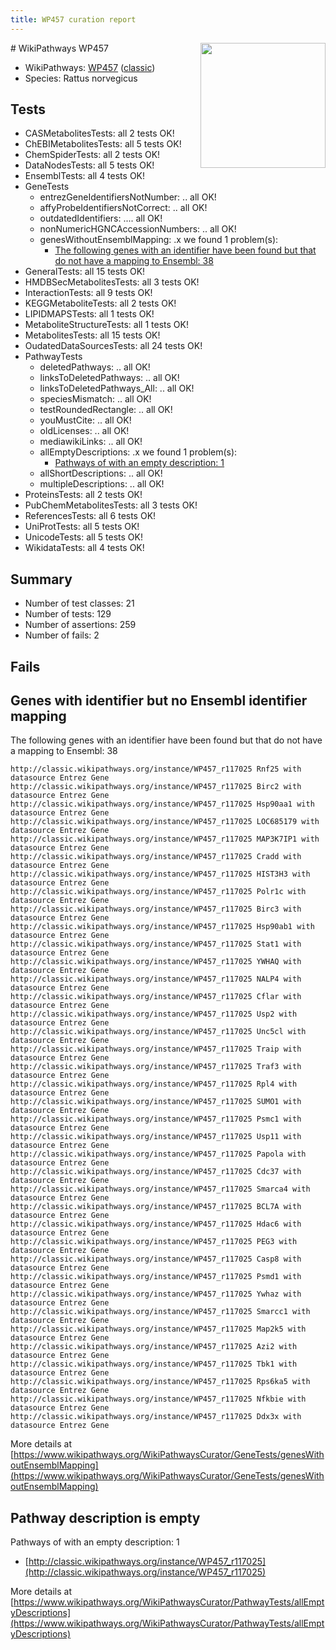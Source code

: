 ```yaml
---
title: WP457 curation report
---
```


<img style="float: right; width: 200px" src="https://upload.wikimedia.org/wikipedia/commons/thumb/8/83/Wplogo_with_text_500.png/640px-Wplogo_with_text_500.png" />
# WikiPathways WP457

* WikiPathways: [WP457](https://wikipathways.org/pathways/WP457) ([classic](https://classic.wikipathways.org/instance/WP457))
* Species: Rattus norvegicus
## Tests
* CASMetabolitesTests: all 2 tests OK!
* ChEBIMetabolitesTests: all 5 tests OK!
* ChemSpiderTests: all 2 tests OK!
* DataNodesTests: all 5 tests OK!
* EnsemblTests: all 4 tests OK!
* GeneTests
    * entrezGeneIdentifiersNotNumber: .. all OK!
    * affyProbeIdentifiersNotCorrect: .. all OK!
    * outdatedIdentifiers: .... all OK!
    * nonNumericHGNCAccessionNumbers: .. all OK!
    * genesWithoutEnsemblMapping: .x we found 1 problem(s):
        * [The following genes with an identifier have been found but that do not have a mapping to Ensembl: 38](#c4e54353)
* GeneralTests: all 15 tests OK!
* HMDBSecMetabolitesTests: all 3 tests OK!
* InteractionTests: all 9 tests OK!
* KEGGMetaboliteTests: all 2 tests OK!
* LIPIDMAPSTests: all 1 tests OK!
* MetaboliteStructureTests: all 1 tests OK!
* MetabolitesTests: all 15 tests OK!
* OudatedDataSourcesTests: all 24 tests OK!
* PathwayTests
    * deletedPathways: .. all OK!
    * linksToDeletedPathways: .. all OK!
    * linksToDeletedPathways_All: .. all OK!
    * speciesMismatch: .. all OK!
    * testRoundedRectangle: .. all OK!
    * youMustCite: .. all OK!
    * oldLicenses: .. all OK!
    * mediawikiLinks: .. all OK!
    * allEmptyDescriptions: .x we found 1 problem(s):
        * [Pathways of with an empty description: 1](#798a4967)
    * allShortDescriptions: .. all OK!
    * multipleDescriptions: .. all OK!
* ProteinsTests: all 2 tests OK!
* PubChemMetabolitesTests: all 3 tests OK!
* ReferencesTests: all 6 tests OK!
* UniProtTests: all 5 tests OK!
* UnicodeTests: all 5 tests OK!
* WikidataTests: all 4 tests OK!


## Summary

* Number of test classes: 21
* Number of tests: 129
* Number of assertions: 259
* Number of fails: 2

## Fails

<a name="c4e54353" />

## Genes with identifier but no Ensembl identifier mapping

The following genes with an identifier have been found but that do not have a mapping to Ensembl: 38
```
http://classic.wikipathways.org/instance/WP457_r117025 Rnf25 with datasource Entrez Gene
http://classic.wikipathways.org/instance/WP457_r117025 Birc2 with datasource Entrez Gene
http://classic.wikipathways.org/instance/WP457_r117025 Hsp90aa1 with datasource Entrez Gene
http://classic.wikipathways.org/instance/WP457_r117025 LOC685179 with datasource Entrez Gene
http://classic.wikipathways.org/instance/WP457_r117025 MAP3K7IP1 with datasource Entrez Gene
http://classic.wikipathways.org/instance/WP457_r117025 Cradd with datasource Entrez Gene
http://classic.wikipathways.org/instance/WP457_r117025 HIST3H3 with datasource Entrez Gene
http://classic.wikipathways.org/instance/WP457_r117025 Polr1c with datasource Entrez Gene
http://classic.wikipathways.org/instance/WP457_r117025 Birc3 with datasource Entrez Gene
http://classic.wikipathways.org/instance/WP457_r117025 Hsp90ab1 with datasource Entrez Gene
http://classic.wikipathways.org/instance/WP457_r117025 Stat1 with datasource Entrez Gene
http://classic.wikipathways.org/instance/WP457_r117025 YWHAQ with datasource Entrez Gene
http://classic.wikipathways.org/instance/WP457_r117025 NALP4 with datasource Entrez Gene
http://classic.wikipathways.org/instance/WP457_r117025 Cflar with datasource Entrez Gene
http://classic.wikipathways.org/instance/WP457_r117025 Usp2 with datasource Entrez Gene
http://classic.wikipathways.org/instance/WP457_r117025 Unc5cl with datasource Entrez Gene
http://classic.wikipathways.org/instance/WP457_r117025 Traip with datasource Entrez Gene
http://classic.wikipathways.org/instance/WP457_r117025 Traf3 with datasource Entrez Gene
http://classic.wikipathways.org/instance/WP457_r117025 Rpl4 with datasource Entrez Gene
http://classic.wikipathways.org/instance/WP457_r117025 SUMO1 with datasource Entrez Gene
http://classic.wikipathways.org/instance/WP457_r117025 Psmc1 with datasource Entrez Gene
http://classic.wikipathways.org/instance/WP457_r117025 Usp11 with datasource Entrez Gene
http://classic.wikipathways.org/instance/WP457_r117025 Papola with datasource Entrez Gene
http://classic.wikipathways.org/instance/WP457_r117025 Cdc37 with datasource Entrez Gene
http://classic.wikipathways.org/instance/WP457_r117025 Smarca4 with datasource Entrez Gene
http://classic.wikipathways.org/instance/WP457_r117025 BCL7A with datasource Entrez Gene
http://classic.wikipathways.org/instance/WP457_r117025 Hdac6 with datasource Entrez Gene
http://classic.wikipathways.org/instance/WP457_r117025 PEG3 with datasource Entrez Gene
http://classic.wikipathways.org/instance/WP457_r117025 Casp8 with datasource Entrez Gene
http://classic.wikipathways.org/instance/WP457_r117025 Psmd1 with datasource Entrez Gene
http://classic.wikipathways.org/instance/WP457_r117025 Ywhaz with datasource Entrez Gene
http://classic.wikipathways.org/instance/WP457_r117025 Smarcc1 with datasource Entrez Gene
http://classic.wikipathways.org/instance/WP457_r117025 Map2k5 with datasource Entrez Gene
http://classic.wikipathways.org/instance/WP457_r117025 Azi2 with datasource Entrez Gene
http://classic.wikipathways.org/instance/WP457_r117025 Tbk1 with datasource Entrez Gene
http://classic.wikipathways.org/instance/WP457_r117025 Rps6ka5 with datasource Entrez Gene
http://classic.wikipathways.org/instance/WP457_r117025 Nfkbie with datasource Entrez Gene
http://classic.wikipathways.org/instance/WP457_r117025 Ddx3x with datasource Entrez Gene
```

More details at [https://www.wikipathways.org/WikiPathwaysCurator/GeneTests/genesWithoutEnsemblMapping](https://www.wikipathways.org/WikiPathwaysCurator/GeneTests/genesWithoutEnsemblMapping)

<a name="798a4967" />

## Pathway description is empty

Pathways of with an empty description: 1

* [http://classic.wikipathways.org/instance/WP457_r117025](http://classic.wikipathways.org/instance/WP457_r117025)

More details at [https://www.wikipathways.org/WikiPathwaysCurator/PathwayTests/allEmptyDescriptions](https://www.wikipathways.org/WikiPathwaysCurator/PathwayTests/allEmptyDescriptions)

